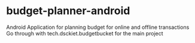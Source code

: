 # budget-planner-android
Android Application for planning budget for online and offline transactions
 Go through with tech.dsckiet.budgetbucket for the main project
 
